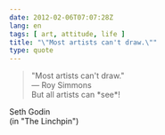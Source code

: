 ```yaml
---
date: 2012-02-06T07:07:28Z
lang: en
tags: [ art, attitude, life ]
title: "\"Most artists can't draw.\""
type: quote
---
```


> "Most artists can't draw."\
> — Roy Simmons\
> But all artists can \*see\*!

Seth Godin\
(in "The Linchpin")


